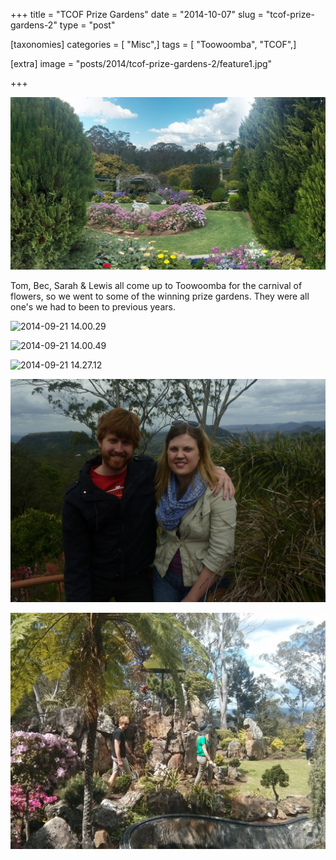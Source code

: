 +++
title = "TCOF Prize Gardens"
date = "2014-10-07"
slug = "tcof-prize-gardens-2"
type = "post"

[taxonomies]
categories = [ "Misc",]
tags = [ "Toowoomba", "TCOF",]

[extra]
image = "posts/2014/tcof-prize-gardens-2/feature1.jpg"

+++

![feature](feature1.jpg)

Tom, Bec, Sarah & Lewis all come up to Toowoomba for the carnival of flowers, so we went to some of the winning prize gardens. They were all one's we had to been to previous years.

![2014-09-21 14.00.29](2014-09-21-14-00-29.jpg)

![2014-09-21 14.00.49](2014-09-21-14-00-49.jpg)

![2014-09-21 14.27.12](2014-09-21-14-27-12.jpg)

![2014-09-21 14.30.28](2014-09-21-14-30-28.jpg)

![IMG_20140920_124340](img_20140920_124340.jpg)